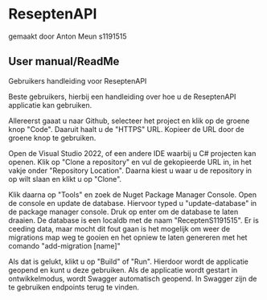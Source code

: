 # ReseptenAPI
gemaakt door Anton Meun s1191515

## User manual/ReadMe
Gebruikers handleiding voor ReseptenAPI

Beste gebruikers, hierbij een handleiding over hoe u de ReseptenAPI applicatie kan gebruiken.

Allereerst gaaat u naar Github, selecteer het project en klik op de groene knop "Code".
Daaruit haalt u de "HTTPS" URL. Kopieer de URL door de groene knop te gebruiken. 

Open de Visual Studio 2022, of een andere IDE waarbij u C# projecten kan openen.
Klik op "Clone a repository" en vul de gekopieerde URL in, in het vakje onder "Repository Location".
Daarna kiest u waar u de repository in op wilt slaan en klikt u op "Clone".

Klik daarna op "Tools" en zoek de Nuget Package Manager Console.
Open de console en update de database. Hiervoor typed u "update-database" in de package manager console. Druk op enter om de database te laten draaien. De database is een localdb met de naam "ReceptenS1191515". Er is ceeding data, maar mocht dit fout gaan is het mogelijk om weer de migrations map weg te gooien en het opniew te laten genereren met het comando "add-migration [name]"

Als dat is gelukt, klikt u op "Build" of "Run". Hierdoor wordt de applicatie geopend en kunt u deze gebruiken.
Als de applicatie wordt gestart in ontwikkelmodus, wordt Swagger automatisch geopend.
In Swagger zijn de te gebruiken endpoints terug te vinden.

